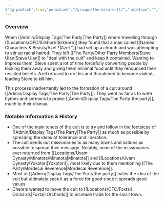 ```yaml
---
{"dg-publish":true,"permalink":"/groups/the-hero-cult/","noteIcon":"","created":"2024-12-05T21:43:28.629+00:00","updated":"2024-12-13T17:46:11.426+00:00"}
---
```


### Overview
When [[Admin/Display Tags/The Party\|The Party]] where travelling through [[Locations/OFC/Silkhorn\|Silkhorn]] they found that a man called [[Named Characters & Beasts/Azel †\|Azel †]] had set up a church and was attempting to stir up racial hatred. They left [[The Party/Other Party Members/Steve Ulan\|Steve Ulan]] to "deal with the cult" and keep it contained. Wanting to impress them, Steve spent a lot of time forcefully converting people by locking them away and giving them minimal food until they renounced their resisted beliefs. Azel refused to do this and threatened to become violent, leading Steve to kill him. 

This process inadvertently led to the formation of a cult around [[Admin/Display Tags/The Party\|The Party]]. They went as far as to write hymns and sermons to praise [[Admin/Display Tags/The Party\|the party]], much to their dismay. 

### Notable Information & History 
- One of the main tenets of the cult is to try and follow in the footsteps of [[Admin/Display Tags/The Party\|The Party]] as much as possible by spreading the ideas of tolerance and liberation. 
- The cult sends out missionaries to as many towns and nations as possible to spread their message. Notably, none of the missionaries ever returned from [[Locations/Uvam Dynasty/Minatota/Minatota\|Minatota]] and [[Locations/Uvam Dynasty/Yokotori\|Yokotori]], most likely due to them mentioning [[The Party/Mordecai Reverence\|Mordecai Reverence]].
- Most of [[Admin/Display Tags/The Party\|the party]] hates the idea of the cult but ultimately sees it as a force for good since it spreads good values.
- Chenris wanted to move the cult to [[Locations/OFC/Foxtail Orchards\|Foxtail Orchards]] to increase trade for the small town.